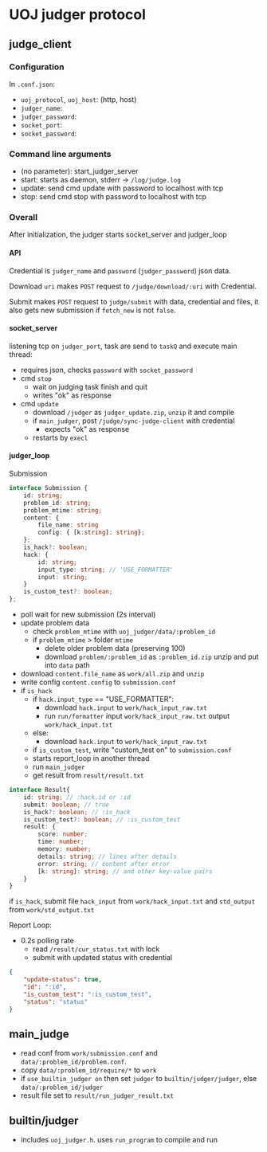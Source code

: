 # UOJ judger protocol

## judge_client

### Configuration

In `.conf.json`:

- `uoj_protocol`, `uoj_host`: (http, host)
- `judger_name`:
- `judger_password`:
- `socket_port`:
- `socket_password`:

### Command line arguments

- (no parameter): start_judger_server
- start: starts as daemon, stderr -> `/log/judge.log`
- update: send cmd update with password to localhost with tcp
- stop: send cmd stop with password to localhost with tcp

### Overall

After initialization, the judger starts socket_server and judger_loop

#### API

Credential is `judger_name` and `password` (`judger_password`) json data.

Download `uri` makes `POST` request to `/judge/download/:uri` with Credential.

Submit makes `POST` request to `judge/submit` with data, credential and files, it also gets new submission if `fetch_new` is not `false`.

#### socket_server

listening tcp on `judger_port`, task are send to `taskQ` and execute main thread:

- requires json, checks `password` with `socket_password`
- cmd `stop`
  - wait on judging task finish and quit
  - writes "ok" as response
- cmd `update`
  - download `/judger` as `judger_update.zip`, `unzip` it and compile
  - if `main_judger`, post `/judge/sync-judge-client` with credential
    - expects "ok" as response
  - restarts by `execl`

#### judger_loop

Submission

```typescript
interface Submission {
    id: string;
    problem_id: string;
    problem_mtime: string;
    content: {
        file_name: string
        config: { [k:string]: string};
    };
    is_hack?: boolean;
    hack: {
        id: string;
        input_type: string; // 'USE_FORMATTER'
        input: string;
    }
    is_custom_test?: boolean;
};
```

- poll wait for new submission (2s interval)
- update problem data
  - check `problem_mtime` with `uoj_judger/data/:problem_id`
  - if `problem_mtime` > folder `mtime`
    - delete older problem data (preserving 100)
    - download `problem/:problem_id` as `:problem_id.zip` unzip and put into `data` path
- download `content.file_name` as `work/all.zip` and `unzip`
- write config `content.config` to `submission.conf`
- if `is_hack`
  - if `hack.input_type` == "USE_FORMATTER":
    - download `hack.input` to `work/hack_input_raw.txt`
    - run `run/formatter` input `work/hack_input_raw.txt` output `work/hack_input.txt`
  - else:
    - download `hack.input` to `work/hack_input_raw.txt`
  - if `is_custom_test`, write "custom_test on" to `submission.conf`
  - starts report_loop in another thread
  - run `main_judger`
  - get result from `result/result.txt`

```typescript
interface Result{
    id: string; // :hack.id or :id
    submit: boolean; // true
    is_hack?: boolean; // :is_hack
    is_custom_test?: boolean; // :is_custom_test
    result: {
        score: number;
        time: number;
        memory: number;
        details: string; // lines after details
        error: string; // content after error
        [k: string]: string; // and other key-value pairs
    }
}
```

if `is_hack`, submit file `hack_input` from `work/hack_input.txt` and `std_output` from `work/std_output.txt`

Report Loop:

- 0.2s polling rate
  - read `/result/cur_status.txt` with lock
  - submit with updated status with credential

```json
{
    "update-status": true,
    "id": ":id",
    "is_custom_test": ":is_custom_test",
    "status": "status"
}
```

## main_judge

- read conf from `work/submission.conf` and `data/:problem_id/problem.conf`.
- copy `data/:problem_id/require/*` to `work`
- if `use_builtin_judger on` then set `judger` to `builtin/judger/judger`, else `data/:problem_id/judger`
- result file set to `result/run_judger_result.txt`

## builtin/judger

- includes `uoj_judger.h`. uses `run_program` to compile and run
